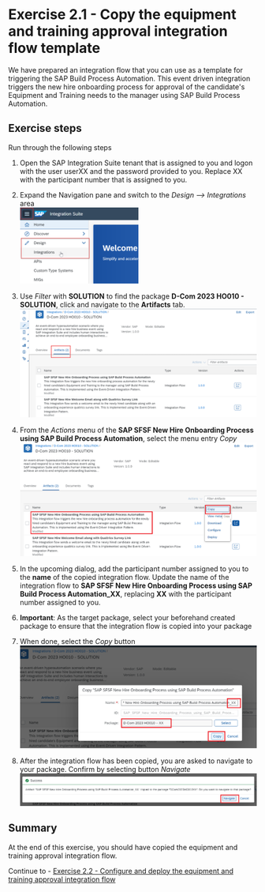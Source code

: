 # Exercise 2.1 - Copy the equipment and training approval integration flow template

We have prepared an integration flow that you can use as a template for triggering the SAP Build Process Automation.  This event driven integration triggers the new hire onboarding process for approval of the candidate's Equipment and Training needs to the manager using SAP Build Process Automation.

## Exercise steps

Run through the following steps
1. Open the SAP Integration Suite tenant that is assigned to you and logon with the user userXX and the password provided to you. Replace XX with the participant number that is assigned to you.
2. Expand the Navigation pane and switch to the *Design --> Integrations* area
<br><img src="/exercises/ex1/images/01-0001.png" width=50%>

3. Use _Filter_ with **SOLUTION** to find  the package **D-Com 2023 HO010 - SOLUTION**, click and navigate to the <b>Artifacts</b> tab.
<br>![Maintain package name](/exercises/ex2/images/02-0001.png)

4. From the *Actions* menu of the **SAP SFSF New Hire Onboarding Process using SAP Build Process Automation**, select the menu entry *Copy*
<br>![Copy](/exercises/ex2/images/02-0002.png)

5. In the upcoming dialog, add the participant number assigned to you to the **name** of the copied integration flow. Update the name of the integration flow to **SAP SFSF New Hire Onboarding Process using SAP Build Process Automation_XX**, replacing **XX** with the participant number assigned to you.

6. **Important**: As the target package, select your beforehand created package to ensure that the integration flow is copied into your package
7. When done, select the *Copy* button
<br>![Maintain name and target](/exercises/ex2/images/02-0003.png)

8. After the integration flow has been copied, you are asked to navigate to your package. Confirm by selecting button *Navigate*
<br>![Navigate to your package](/exercises/ex2/images/02-0004.png)
 
## Summary

At the end of this exercise, you should have copied the equipment and training approval integration flow.

Continue to - [Exercise 2.2 - Configure and deploy the equipment and training approval integration flow](/exercises/ex2/ex22/README.md)

